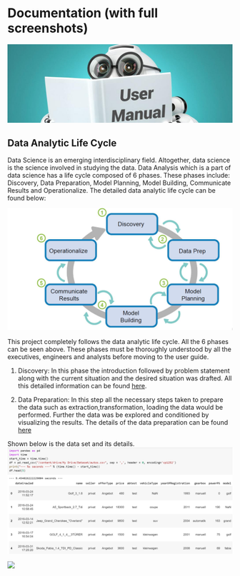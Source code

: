 # Documentation (with full screenshots)
<p align = "center">
  <img src = "Img/user-manual.jpg">
  </p>

## Data Analytic Life Cycle

Data Science is an emerging interdisciplinary field. Altogether, data science is the science involved in studying the data. Data Analysis which is a part of data science has a life cycle composed of 6 phases. These phases include: Discovery, Data Preparation, Model Planning, Model Building, Communicate Results and Operationalize. The detailed data analytic life cycle can be found below:

<img src = "Img/lifecycle.PNG">

This project completely follows the data analytic life cycle. All the 6 phases can be seen above. These phases must be thoroughly understood by all the executives, engineers and analysts before moving to the user guide.

1. Discovery: In this phase the introduction followed by problem statement along with the current situation and the desired situation was drafted. All this detailed information can be found [here](https://github.com/Tanu-N-Prabhu/UsedCarPricePredictionSystem-Files/blob/master/Discovery.ipynb).

2. Data Preparation: In this step all the necessary steps taken to prepare the data such as extraction,transformation,  loading  the  data  would  be  performed.   Further  the  data  was  be explored and conditioned by visualizing the results. The details of the data preparation can be found [here](https://github.com/Tanu-N-Prabhu/UsedCarPricePredictionSystem-Files/blob/master/Data_Preparation.ipynb)

Shown below is the data set and its details.
<img src ="Img/access1%20(1).PNG">


<img src = "https://github.com/Tanu-N-Prabhu/UsedCarPricePredictionSystem-Files/blob/master/Documentation/Img/detailsoffeatures%20(1).PNG">
